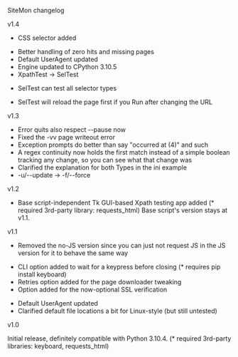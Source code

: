 ﻿SiteMon changelog

v1.4

  + CSS selector added
  * Better handling of zero hits and missing pages
  * Default UserAgent updated
  * Engine updated to CPython 3.10.5
  * XpathTest → SelTest
  + SelTest can test all selector types
  * SelTest will reload the page first if you Run after changing the URL

v1.3

  * Error quits also respect --pause now
  * Fixed the -vv page writeout error
  * Exception prompts do better than say "occurred at (4)" and such
  * A regex continuity now holds the first match instead of a simple boolean tracking any change, so you can see what that change was
  * Clarified the explanation for both Types in the ini example
  * -u/--update → -f/--force

v1.2

  + Base script-independent Tk GUI-based Xpath testing app added
    (* required 3rd-party library: requests_html)
  Base script's version stays at v1.1.

v1.1
  - Removed the no-JS version since you can just not request JS in 
  the JS version for it to behave the same way
  + CLI option added to wait for a keypress before closing
    (* requires pip install keyboard)
  + Retries option added for the page downloader tweaking
  + Option added for the now-optional SSL verification
  * Default UserAgent updated
  * Clarified default file locations a bit for Linux-style (but still untested)

v1.0

  Initial release, definitely compatible with Python 3.10.4.
  (* required 3rd-party libraries: keyboard, requests_html)